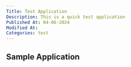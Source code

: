 ```yaml
---
Title: Test Application
Description: This is a quick test application
Published At: 04-06-2024
Modified At:
Categories: test
---
```


## Sample Application